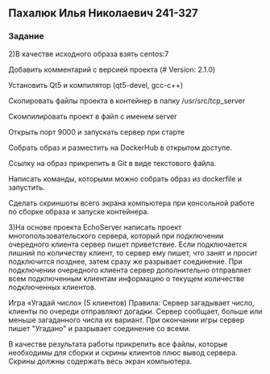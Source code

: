 ## Пахалюк Илья Николаевич 241-327
### Задание

2)В качестве исходного образа взять centos:7

Добавить комментарий с версией проекта (# Version: 2.1.0)

Установить Qt5 и компилятор (qt5-devel, gcc-c++)

Скопировать файлы проекта в контейнер в папку /usr/src/tcp_server

Скомпилировать проект в файл с именем server

Открыть порт 9000 и запускать сервер при старте

Собрать образ и разместить на DockerHub в открытом доступе.

Ссылку на образ прикрепить в Git в виде текстового файла.

Написать команды, которыми можно собрать образ из dockerfile и запустить.

Сделать скриншоты всего экрана компьютера при консольной работе по сборке образа и запуске контейнера. 

3)На основе проекта EchoServer написать проект многопользовательского сервера, который при подключении очередного клиента сервер пишет приветствие.
Если подключается лишний по количеству клиент, то сервер ему пишет, что занят и просит подключится позднее, затем сразу же разрывает соединение. При подключении очередного клиента сервер дополнительно отправляет всем подключенным клиентам информацию о текущем количестве подключенных клиентов.


Игра «Угадай число» (5 клиентов)
Правила: Сервер загадывает число, клиенты по очереди отправляют догадки. Сервер сообщает, больше или меньше загаданного числа их вариант. При окончании игры сервер пишет "Угадано" и разрывает соединение со всеми.



В качестве результата работы прикрепить  все файлы, которые необходимы для сборки и скрины клиентов плюс вывод сервера. 
Скрины должны содержать весь экран компьютера.
